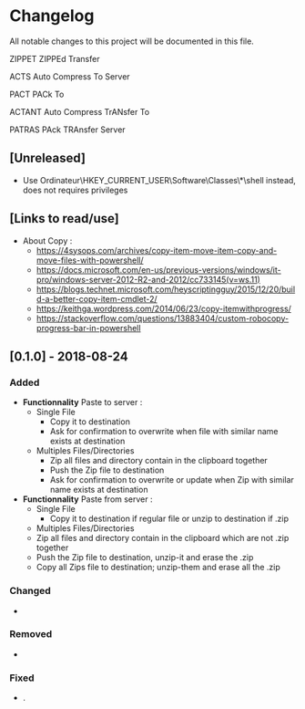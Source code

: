 # Changelog

All notable changes to this project will be documented in this file.

ZIPPET      ZIPPEd Transfer

ACTS 	  Auto Compress To Server 

PACT 	  PACk To

ACTANT 	  Auto Compress TrANsfer To

PATRAS 	  PAck TRAnsfer Server

## [Unreleased] 

- Use Ordinateur\HKEY_CURRENT_USER\Software\Classes\\*\shell instead, does not requires privileges

## [Links to read/use]

- About Copy :
  - https://4sysops.com/archives/copy-item-move-item-copy-and-move-files-with-powershell/
  - https://docs.microsoft.com/en-us/previous-versions/windows/it-pro/windows-server-2012-R2-and-2012/cc733145(v=ws.11)
  - https://blogs.technet.microsoft.com/heyscriptingguy/2015/12/20/build-a-better-copy-item-cmdlet-2/
  - https://keithga.wordpress.com/2014/06/23/copy-itemwithprogress/
  - https://stackoverflow.com/questions/13883404/custom-robocopy-progress-bar-in-powershell

## [0.1.0] - 2018-08-24

### Added

- __Functionnality__ Paste to server :
  - Single File
    - Copy it to destination
    - Ask for confirmation to overwrite when file with similar name exists at destination
  - Multiples Files/Directories
    - Zip all files and directory contain in the clipboard together
    - Push the Zip file to destination
    - Ask for confirmation to overwrite or update when Zip with similar name exists at destination
- __Functionnality__ Paste from server :
  - Single File
    - Copy it to destination if regular file or unzip to destination if .zip
  -  Multiples Files/Directories
    - Zip all files and directory contain in the clipboard which are not .zip together
    - Push the Zip file to destination, unzip-it and erase the .zip
    - Copy all Zips file to destination; unzip-them and erase all the .zip

### Changed

- 

### Removed

- 

### Fixed

- .

